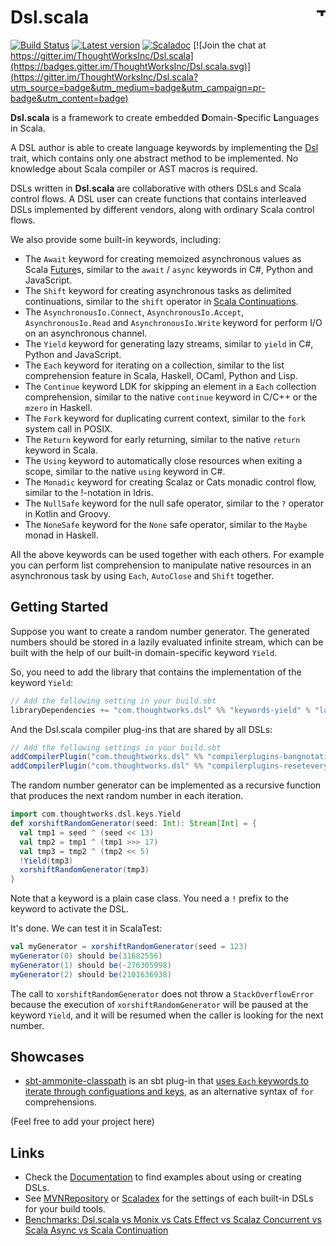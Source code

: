 # Dsl.scala <a href="http://thoughtworks.com/"><img align="right" src="https://www.thoughtworks.com/imgs/tw-logo.png" title="ThoughtWorks" height="15"/></a>

[![Build Status](https://travis-ci.org/ThoughtWorksInc/Dsl.scala.svg?branch=master)](https://travis-ci.org/ThoughtWorksInc/Dsl.scala)
[![Latest version](https://index.scala-lang.org/thoughtworksinc/dsl.scala/dsl/latest.svg)](https://index.scala-lang.org/thoughtworksinc/dsl.scala)
[![Scaladoc](https://javadoc.io/badge/com.thoughtworks.dsl/dsl_2.12.svg?label=scaladoc)](https://javadoc.io/page/com.thoughtworks.dsl/dsl_2.12/latest/com/thoughtworks/dsl/index.html) [![Join the chat at https://gitter.im/ThoughtWorksInc/Dsl.scala](https://badges.gitter.im/ThoughtWorksInc/Dsl.scala.svg)](https://gitter.im/ThoughtWorksInc/Dsl.scala?utm_source=badge&utm_medium=badge&utm_campaign=pr-badge&utm_content=badge)

**Dsl.scala** is a framework to create embedded **D**omain-**S**pecific **L**anguages in Scala.

A DSL author is able to create language keywords by implementing the [Dsl](https://javadoc.io/page/com.thoughtworks.dsl/dsl_2.12/latest/com/thoughtworks/dsl/Dsl.html) trait, which contains only one abstract method to be implemented. No knowledge about Scala compiler or AST macros is required.

DSLs written in **Dsl.scala** are collaborative with others DSLs and Scala control flows. A DSL user can create functions that contains interleaved DSLs implemented by different vendors, along with ordinary Scala control flows.

We also provide some built-in keywords, including:

 * The `Await` keyword for creating memoized asynchronous values as Scala [Future](https://docs.scala-lang.org/overviews/core/futures.html)s, similar to the `await` / `async` keywords in C#, Python and JavaScript.
 * The `Shift` keyword for creating asynchronous tasks as delimited continuations, similar to the `shift` operator in [Scala Continuations](https://github.com/scala/scala-continuations).
 * The `AsynchronousIo.Connect`, `AsynchronousIo.Accept`, `AsynchronousIo.Read` and `AsynchronousIo.Write` keyword for perform I/O on an asynchronous channel.
 * The `Yield` keyword for generating lazy streams, similar to `yield` in C#, Python and JavaScript.
 * The `Each` keyword for iterating on a collection, similar to the list comprehension feature in Scala, Haskell, OCaml, Python and Lisp.
 * The `Continue` keyword LDK for skipping an element in a `Each` collection comprehension, similar to the native `continue` keyword in C/C++ or the `mzero` in Haskell.
 * The `Fork` keyword for duplicating current context, similar to the `fork` system call in POSIX.
 * The `Return` keyword for early returning, similar to the native `return` keyword in Scala.
 * The `Using` keyword to automatically close resources when exiting a scope, similar to the native `using` keyword in C#.
 * The `Monadic` keyword for creating Scalaz or Cats monadic control flow, similar to the !-notation in Idris.
 * The `NullSafe` keyword for the null safe operator, similar to the `?` operator in Kotlin and Groovy.
 * The `NoneSafe` keyword for the `None` safe operator, similar to the `Maybe` monad in Haskell.

All the above keywords can be used together with each others. For example you can perform list comprehension to manipulate native resources in an asynchronous task by using `Each`, `AutoClose` and `Shift` together.

## Getting Started

Suppose you want to create a random number generator. The generated numbers should be stored in a lazily evaluated infinite stream, which can be built with the help of our built-in domain-specific keyword `Yield`.

So, you need to add the library that contains the implementation of the keyword `Yield`:

``` scala
// Add the following setting in your build.sbt 
libraryDependencies += "com.thoughtworks.dsl" %% "keywords-yield" % "latest.release"
```

And the Dsl.scala compiler plug-ins that are shared by all DSLs:   

``` scala
// Add the following settings in your build.sbt 
addCompilerPlugin("com.thoughtworks.dsl" %% "compilerplugins-bangnotation" % "latest.release")
addCompilerPlugin("com.thoughtworks.dsl" %% "compilerplugins-reseteverywhere" % "latest.release")
```

The random number generator can be implemented as a recursive function that produces the next random number in each iteration.

```scala
import com.thoughtworks.dsl.keys.Yield
def xorshiftRandomGenerator(seed: Int): Stream[Int] = {
  val tmp1 = seed ^ (seed << 13)
  val tmp2 = tmp1 ^ (tmp1 >>> 17)
  val tmp3 = tmp2 ^ (tmp2 << 5)
  !Yield(tmp3)
  xorshiftRandomGenerator(tmp3)
}
```

Note that a keyword is a plain case class. You need a `!` prefix to the keyword to activate the DSL.

It's done. We can test it in ScalaTest:

```scala
val myGenerator = xorshiftRandomGenerator(seed = 123)
myGenerator(0) should be(31682556)
myGenerator(1) should be(-276305998)
myGenerator(2) should be(2101636938)
```

The call to `xorshiftRandomGenerator` does not throw a `StackOverflowError` because the execution of `xorshiftRandomGenerator` will be paused at the keyword `Yield`, and it will be resumed when the caller is looking for the next number.

## Showcases

* [sbt-ammonite-classpath](https://github.com/ThoughtWorksInc/sbt-ammonite-classpath) is an sbt plug-in that [uses `Each` keywords to iterate through configuations and keys](https://github.com/ThoughtWorksInc/sbt-ammonite-classpath/blob/793bc20/src/main/scala/com/thoughtworks/deeplearning/sbtammoniteclasspath/AmmoniteClasspath.scala#L23), as an alternative syntax of `for` comprehensions.
  
(Feel free to add your project here)

## Links

* Check the [Documentation](https://javadoc.io/page/com.thoughtworks.dsl/dsl_2.12/latest/com/thoughtworks/dsl/index.html) to find examples about using or creating DSLs.
* See [MVNRepository](http://mvnrepository.com/artifact/com.thoughtworks.dsl?sort=newest) or [Scaladex](https://index.scala-lang.org/thoughtworksinc/dsl.scala) for the settings of each built-in DSLs for your build tools.
* [Benchmarks: Dsl.scala vs Monix vs Cats Effect vs Scalaz Concurrent vs Scala Async vs Scala Continuation](https://github.com/ThoughtWorksInc/Dsl.scala/wiki/Benchmarks:-Dsl.scala-vs-Monix-vs-Cats-Effect-vs-Scalaz-Concurrent-vs-Scala-Async-vs-Scala-Continuation)
